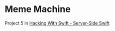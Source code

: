 # Meme Machine

Project 5 in [Hacking With Swift - Server-Side Swift](https://www.hackingwithswift.com/store/server-side-swift)
